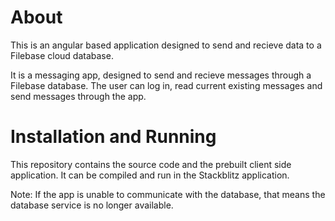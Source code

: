 # About

This is an angular based application designed to send and recieve data to a Filebase cloud database. 

It is a messaging app, designed to send and recieve messages through a Filebase database. The user can log in, read current existing messages and send messages through the app.

# Installation and Running

This repository contains the source code and the prebuilt client side application. It can be compiled and run in the Stackblitz application.

Note: If the app is unable to communicate with the database, that means the database service is no longer available.
